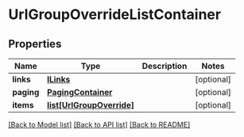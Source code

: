 # UrlGroupOverrideListContainer

## Properties
Name | Type | Description | Notes
------------ | ------------- | ------------- | -------------
**links** | [**ILinks**](ILinks.md) |  | [optional] 
**paging** | [**PagingContainer**](PagingContainer.md) |  | [optional] 
**items** | [**list[UrlGroupOverride]**](UrlGroupOverride.md) |  | [optional] 

[[Back to Model list]](../README.md#documentation-for-models) [[Back to API list]](../README.md#documentation-for-api-endpoints) [[Back to README]](../README.md)


